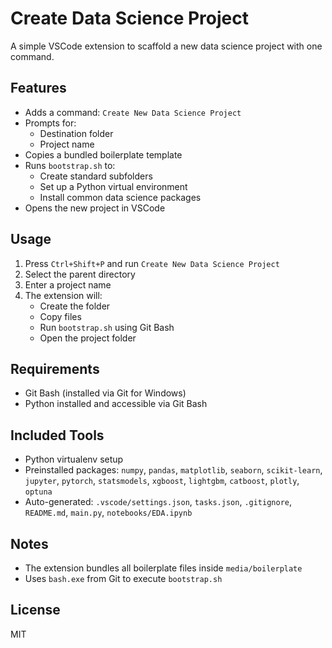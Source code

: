 # Create Data Science Project

A simple VSCode extension to scaffold a new data science project with one command.

## Features

- Adds a command: `Create New Data Science Project`
- Prompts for:
  - Destination folder
  - Project name
- Copies a bundled boilerplate template
- Runs `bootstrap.sh` to:
  - Create standard subfolders
  - Set up a Python virtual environment
  - Install common data science packages
- Opens the new project in VSCode

## Usage

1. Press `Ctrl+Shift+P` and run `Create New Data Science Project`
2. Select the parent directory
3. Enter a project name
4. The extension will:
   - Create the folder
   - Copy files
   - Run `bootstrap.sh` using Git Bash
   - Open the project folder

## Requirements

- Git Bash (installed via Git for Windows)
- Python installed and accessible via Git Bash

## Included Tools

- Python virtualenv setup
- Preinstalled packages: `numpy`, `pandas`, `matplotlib`, `seaborn`, `scikit-learn`, `jupyter`, `pytorch`, `statsmodels`, `xgboost`, `lightgbm`, `catboost`, `plotly`, `optuna`
- Auto-generated: `.vscode/settings.json`, `tasks.json`, `.gitignore`, `README.md`, `main.py`, `notebooks/EDA.ipynb`

## Notes

- The extension bundles all boilerplate files inside `media/boilerplate`
- Uses `bash.exe` from Git to execute `bootstrap.sh`

## License

MIT
